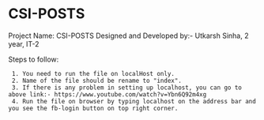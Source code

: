 # CSI-POSTS
 Project Name: CSI-POSTS
 Designed and Developed by:- Utkarsh Sinha,
                             2 year,
                             IT-2
 
 Steps to follow:
 
     1. You need to run the file on localHost only.    
     2. Name of the file should be rename to "index".
     3. If there is any problem in setting up localhost, you can go to above link:- https://www.youtube.com/watch?v=Ybn6Q92m4xg
     4. Run the file on browser by typing localhost on the address bar and you see the fb-login button on top right corner.

